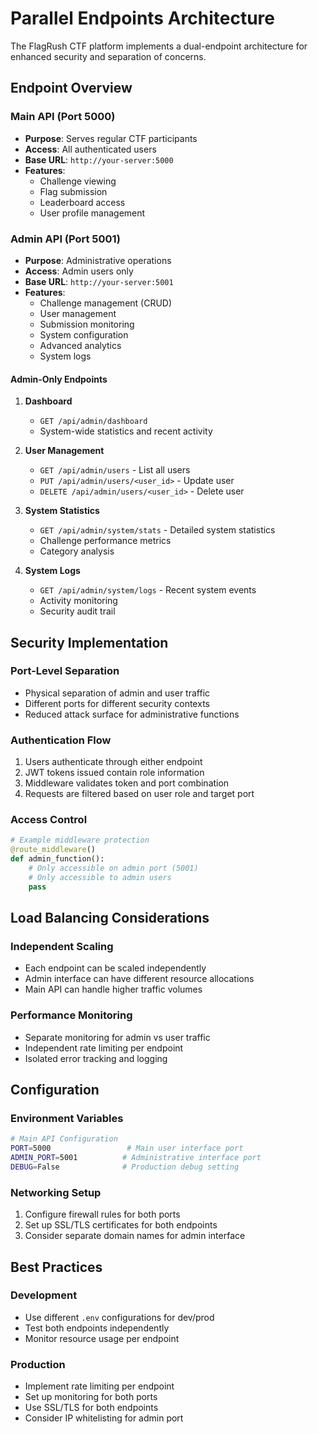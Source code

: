 # Parallel Endpoints Architecture

The FlagRush CTF platform implements a dual-endpoint architecture for enhanced security and separation of concerns.

## Endpoint Overview

### Main API (Port 5000)
- **Purpose**: Serves regular CTF participants
- **Access**: All authenticated users
- **Base URL**: `http://your-server:5000`
- **Features**:
  - Challenge viewing
  - Flag submission
  - Leaderboard access
  - User profile management

### Admin API (Port 5001)
- **Purpose**: Administrative operations
- **Access**: Admin users only
- **Base URL**: `http://your-server:5001`
- **Features**:
  - Challenge management (CRUD)
  - User management
  - Submission monitoring
  - System configuration
  - Advanced analytics
  - System logs

#### Admin-Only Endpoints

1. **Dashboard**
   - `GET /api/admin/dashboard`
   - System-wide statistics and recent activity

2. **User Management**
   - `GET /api/admin/users` - List all users
   - `PUT /api/admin/users/<user_id>` - Update user
   - `DELETE /api/admin/users/<user_id>` - Delete user

3. **System Statistics**
   - `GET /api/admin/system/stats` - Detailed system statistics
   - Challenge performance metrics
   - Category analysis
   
4. **System Logs**
   - `GET /api/admin/system/logs` - Recent system events
   - Activity monitoring
   - Security audit trail

## Security Implementation

### Port-Level Separation
- Physical separation of admin and user traffic
- Different ports for different security contexts
- Reduced attack surface for administrative functions

### Authentication Flow
1. Users authenticate through either endpoint
2. JWT tokens issued contain role information
3. Middleware validates token and port combination
4. Requests are filtered based on user role and target port

### Access Control
```python
# Example middleware protection
@route_middleware()
def admin_function():
    # Only accessible on admin port (5001)
    # Only accessible to admin users
    pass
```

## Load Balancing Considerations

### Independent Scaling
- Each endpoint can be scaled independently
- Admin interface can have different resource allocations
- Main API can handle higher traffic volumes

### Performance Monitoring
- Separate monitoring for admin vs user traffic
- Independent rate limiting per endpoint
- Isolated error tracking and logging

## Configuration

### Environment Variables
```bash
# Main API Configuration
PORT=5000                 # Main user interface port
ADMIN_PORT=5001          # Administrative interface port
DEBUG=False              # Production debug setting
```

### Networking Setup
1. Configure firewall rules for both ports
2. Set up SSL/TLS certificates for both endpoints
3. Consider separate domain names for admin interface

## Best Practices

### Development
- Use different `.env` configurations for dev/prod
- Test both endpoints independently
- Monitor resource usage per endpoint

### Production
- Implement rate limiting per endpoint
- Set up monitoring for both ports
- Use SSL/TLS for both endpoints
- Consider IP whitelisting for admin port

